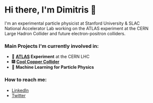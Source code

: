 
<!--
**dntounis/dntounis** is a ✨ _special_ ✨ repository because its `README.md` (this file) appears on your GitHub profile.

Here are some ideas to get you started:

- 🔭 I’m currently working on ...
- 🌱 I’m currently learning ...
- 👯 I’m looking to collaborate on ...
- 🤔 I’m looking for help with ...
- 💬 Ask me about ...
- 📫 How to reach me: ...
- 😄 Pronouns: ...
- ⚡ Fun fact: ...
-->

# Hi there, I'm Dimitris 👋

I'm an experimental particle physicist at Stanford University & SLAC National Accelerator Lab working on the ATLAS experiment at the CERN Large Hadron Collider and future electron-positron colliders.

### Main Projects I'm currently involved in:
- 🌌 **[ATLAS](atlas.cern) Experiment** at the CERN LHC
- 🎆 **[Cool Copper Collider](https://web.slac.stanford.edu/c3/)**
- 🤖 **Machine Learning for Particle Physics**

### How to reach me:
- <a href="https://twitter.com/dimntounis" target="_blank">LinkedIn</a>
- <a href="https://www.linkedin.com/in/dimitris-ntounis-76645b269/" target="_blank">Twitter</a>

